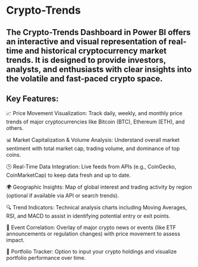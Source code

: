# Crypto-Trends
## The Crypto-Trends Dashboard in Power BI offers an interactive and visual representation of real-time and historical cryptocurrency market trends. It is designed to provide investors, analysts, and enthusiasts with clear insights into the volatile and fast-paced crypto space.

## Key Features:
📈 Price Movement Visualization: Track daily, weekly, and monthly price trends of major cryptocurrencies like Bitcoin (BTC), Ethereum (ETH), and others.

📊 Market Capitalization & Volume Analysis: Understand overall market sentiment with total market cap, trading volume, and dominance of top coins.

🕒 Real-Time Data Integration: Live feeds from APIs (e.g., CoinGecko, CoinMarketCap) to keep data fresh and up to date.

🌍 Geographic Insights: Map of global interest and trading activity by region (optional if available via API or search trends).

🔍 Trend Indicators: Technical analysis charts including Moving Averages, RSI, and MACD to assist in identifying potential entry or exit points.

📅 Event Correlation: Overlay of major crypto news or events (like ETF announcements or regulation changes) with price movement to assess impact.

💼 Portfolio Tracker: Option to input your crypto holdings and visualize portfolio performance over time.
